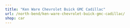 ```yaml
---
title: "Ken Ware Chevrolet Buick GMC Cadillac"
url: /north-bend/ken-ware-chevrolet-buick-gmc-cadillac/
shop: car
---
```


